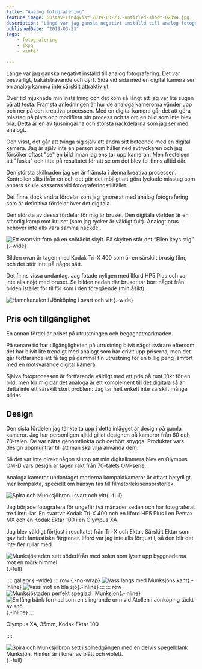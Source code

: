 ```yaml
---
title: "Analog fotografering"
feature_image: Gustav-Lindqvist.2019-03-23.-untitled-shoot-02394.jpg
description: "Länge var jag ganska negativt inställd till analog fotografering. Det var besvärligt, bakåtsträvande och dyrt. Sida vid sida med en digital…"
publishedDate: "2019-03-23"
tags:
    - fotografering
    - jkpg
    - vinter

---
```


Länge var jag ganska negativt inställd till analog fotografering. Det var besvärligt, bakåtsträvande och dyrt. Sida vid sida med en digital kamera ser en analog kamera inte särskilt attraktiv ut.

Över tid mjuknade min inställning och det kom så långt att jag var lite sugen på att testa. Främsta anledningen är hur de analoga kamerorna vänder upp och ner på den kreativa processen. Med en digital kamera går det att göra misstag på plats och modifiera sin process och ta om en bild som inte blev bra; Detta är en av tjusningarna och största nackdelarna som jag ser med analogt.

Och visst, det går att tvinga sig själv att ändra sitt beteende med en digital kamera. Jag är själv inte en person som håller ned avtryckaren och jag försöker oftast "se" en bild innan jag ens tar upp kameran. Men frestelsen att "fuska" och titta på resultatet för att se om det blev fel finns alltid där.

Den största skillnaden jag ser är främsta i denna kreativa processen. Kontrollen slits ifrån en och det gör det möjligt att göra lyckade misstag som annars skulle kasseras vid fotograferingstillfället.

Det finns dock andra fördelar som jag ignorerat med analog fotografering som är definitiva fördelar över det digitala.

Den största av dessa fördelar för mig är bruset. Den digitala världen är en ständig kamp mot bruset (som jag tycker är väldigt fult). Analogt brus behöver inte alls vara samma nackdel.

![Ett svartvitt foto på en snötäckt skylt. På skylten står det “Ellen keys stig”](Gustav-Lindqvist_2019-02-02_4.jpg "Pentax MX, 50mm, Kodak Tri-X 400"){.-wide}

Bilden ovan är tagen med Kodak Tri-X 400 som är en särskilt brusig film, och det stör inte på något sätt.

Det finns vissa undantag. Jag fotade nyligen med Ilford HP5 Plus och var inte alls nöjd med bruset. Se bilden nedan där bruset tar bort något från bilden istället för tillför som i den föregående (min åsikt).

![Hamnkanalen i Jönköping i svart och vitt](Gustav-Lindqvist.2019-02-11.-2-04.jpg "Pentax MX, 50mm, Ilford HP5 Plus"){.-wide}

## Pris och tillgänglighet

En annan fördel är priset på utrustningen och begagnatmarknaden.

På senare tid har tillgängligheten på utrustning blivit något svårare eftersom det har blivit lite trendigt med analogt som har drivit upp priserna, men det går fortfarande att få tag på gammal fin utrustning för en billig peng jämfört med en motsvarande digital kamera.

Själva fotoprocessen är fortfarande väldigt med ett pris på runt 10kr för en bild, men för mig där det analoga är ett komplement till det digitala så är detta inte ett särskilt stort problem: Jag tar helt enkelt inte särskilt många bilder.

## Design

Den sista fördelen jag tänkte ta upp i detta inlägget är design på gamla kameror. Jag har personligen alltid gillat designen på kameror från 60 och 70-talen. De var nätta genomtänkta och oerhört snygga. Produkter vars design uppmuntrar till att man ska vilja använda dem.

Så det var inte direkt någon slump att min digitalkamera blev en Olympus OM-D vars design är tagen rakt från 70-talets OM-serie.

Analoga kameror undantaget moderna kompaktkameror är oftast betydligt mer kompakta, speciellt om hänsyn tas till filmstorlek/sensorstorlek.

![Spira och Munksjöbron i svart och vitt](Gustav-Lindqvist.2019-02-11.-2-01-1.jpg "Pentax MX, 50mm, Ilford HP5 Plus"){.-full}

Jag började fotografera för ungefär två månader sedan och har fotograferat tre filmrullar. En svartvit Kodak Tri-X 400 och en Ilford HP5 Plus i en Pentax MX och en Kodak Ektar 100 i en Olympus XA.

Jag blev väldigt förtjust i resultatet från Tri-X och Ektar. Särskilt Ektar som gav helt fantastiska färgtoner. Ilford var jag inte alls förtjust i, så den blir det inte fler rullar med.

![Munksjöstaden sett söderifrån med solen som lyser upp byggnaderna mot en mörk himmel](Gustav-Lindqvist.2019-03-03.-3-29.jpg "Olympus XA, 35mm, Kodak Ektar 100"){.-full}

:::: gallery {.-wide}
::: row {.-no-wrap}
![Vass längs med Munksjöns kant](Gustav-Lindqvist.2019-02-26.-3-19.jpg){.-inline}
![Vass mot en blå sjö](Gustav-Lindqvist.2019-02-24.-3-15.jpg){.-inline}
:::
::: row
![Munksjöstaden perfekt speglad i Munksjön](Gustav-Lindqvist.2019-02-26.-3-21.jpg){.-inline}
![En lång bänk formad som en slingrande orm vid Atollen i Jönköping täckt av snö](Gustav-Lindqvist.2019-02-22.-3-10-1.jpg){.-inline}
:::
<figcaption><p>Olympus XA, 35mm, Kodak Ektar 100</p></figcaption>
::::

![Spira och Munksjöbron sett i solnedgången med en delvis spegelblank Munksjön. Himlen är i toner av blått och violett.](Gustav-Lindqvist.2019-03-10.-3-34.jpg "Olympus XA, 35mm, Kodak Ektar 100"){.-full}
